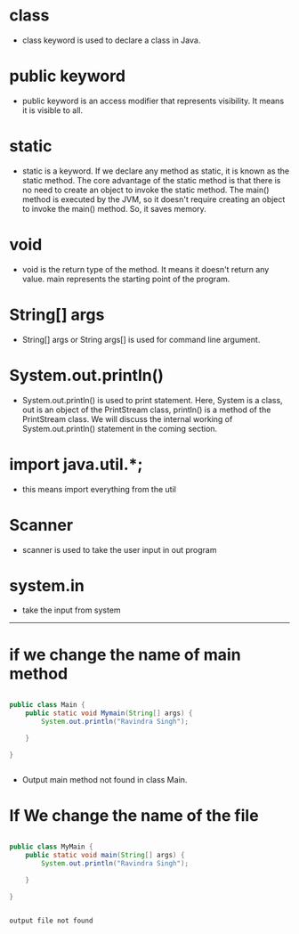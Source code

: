 # class
- class keyword is used to declare a class in Java.

# public keyword
- public keyword is an access modifier that represents visibility. It means it is visible to all.

# static
- static is a keyword. If we declare any method as static, it is known as the static method. The core advantage of the static method is that there is no need to create an object to invoke the static method. The main() method is executed by the JVM, so it doesn't require creating an object to invoke the main() method. So, it saves memory.

# void
- void is the return type of the method. It means it doesn't return any value.
main represents the starting point of the program.

# String[] args
- String[] args or String args[] is used for command line argument.

# System.out.println()
- System.out.println() is used to print statement. Here, System is a class, out is an object of the PrintStream class, println() is a method of the PrintStream class. We will discuss the internal working of System.out.println() statement in the coming section.

# import java.util.*;
- this means import everything from the util

# Scanner

- scanner is used to take the user input in out program

# system.in
- take the input from system

---
# if we change the name of main method
``` java

public class Main {
    public static void Mymain(String[] args) {
        System.out.println("Ravindra Singh");
        
    }
    
}



```
- Output main method not found in class Main.

# If We change the name of the file

``` java 

public class MyMain {
    public static void main(String[] args) {
        System.out.println("Ravindra Singh");
        
    }
    
}


output file not found
```